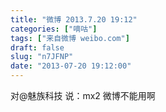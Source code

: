 ```yaml
---
title: "微博 2013.7.20 19:12"
categories: ["嘀咕"]
tags: ["来自微博 weibo.com"]
draft: false
slug: "n7JFNP"
date: "2013-07-20 19:12:00"
---
```


<p>对@魅族科技 说：mx2 微博不能用啊 ​​​​</p>
